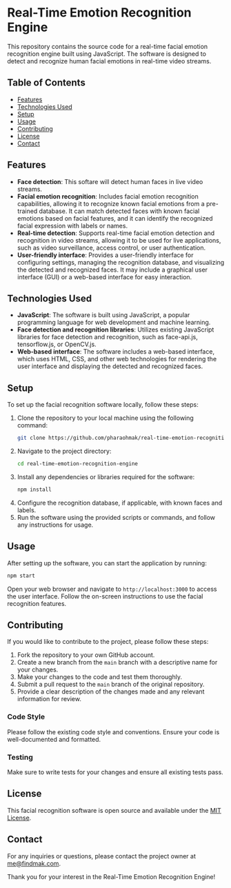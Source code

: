 # Real-Time Emotion Recognition Engine

This repository contains the source code for a real-time facial emotion recognition engine built using JavaScript. The software is designed to detect and recognize human facial emotions in real-time video streams.

## Table of Contents

- [Features](#features)
- [Technologies Used](#technologies-used)
- [Setup](#setup)
- [Usage](#usage)
- [Contributing](#contributing)
- [License](#license)
- [Contact](#contact)

## Features

- **Face detection**: This softare will detect human faces in live video streams. 
- **Facial emotion recognition**: Includes facial emotion recognition capabilities, allowing it to recognize known facial emotions from a pre-trained database. It can match detected faces with known facial emotions based on facial features, and it can identify the recognized facial expression with labels or names.
- **Real-time detection**: Supports real-time facial emotion detection and recognition in video streams, allowing it to be used for live applications, such as video surveillance, access control, or user authentication.
- **User-friendly interface**: Provides a user-friendly interface for configuring settings, managing the recognition database, and visualizing the detected and recognized faces. It may include a graphical user interface (GUI) or a web-based interface for easy interaction.

## Technologies Used

- **JavaScript**: The software is built using JavaScript, a popular programming language for web development and machine learning.
- **Face detection and recognition libraries**: Utilizes existing JavaScript libraries for face detection and recognition, such as face-api.js, tensorflow.js, or OpenCV.js.
- **Web-based interface**: The software includes a web-based interface, which uses HTML, CSS, and other web technologies for rendering the user interface and displaying the detected and recognized faces.

## Setup

To set up the facial recognition software locally, follow these steps:

1. Clone the repository to your local machine using the following command:
    ```bash
    git clone https://github.com/pharaohmak/real-time-emotion-recognition-engine.git
    ```
2. Navigate to the project directory:
    ```bash
    cd real-time-emotion-recognition-engine
    ```
3. Install any dependencies or libraries required for the software:
    ```bash
    npm install
    ```
4. Configure the recognition database, if applicable, with known faces and labels.
5. Run the software using the provided scripts or commands, and follow any instructions for usage.

## Usage

After setting up the software, you can start the application by running:
```bash
npm start
```
Open your web browser and navigate to `http://localhost:3000` to access the user interface. Follow the on-screen instructions to use the facial recognition features.

## Contributing

If you would like to contribute to the project, please follow these steps:

1. Fork the repository to your own GitHub account.
2. Create a new branch from the `main` branch with a descriptive name for your changes.
3. Make your changes to the code and test them thoroughly.
4. Submit a pull request to the `main` branch of the original repository.
5. Provide a clear description of the changes made and any relevant information for review.

### Code Style

Please follow the existing code style and conventions. Ensure your code is well-documented and formatted.

### Testing

Make sure to write tests for your changes and ensure all existing tests pass.

## License

This facial recognition software is open source and available under the [MIT License](LICENSE).

## Contact

For any inquiries or questions, please contact the project owner at [me@findmak.com](mailto:me@findmak.com).

Thank you for your interest in the Real-Time Emotion Recognition Engine!
